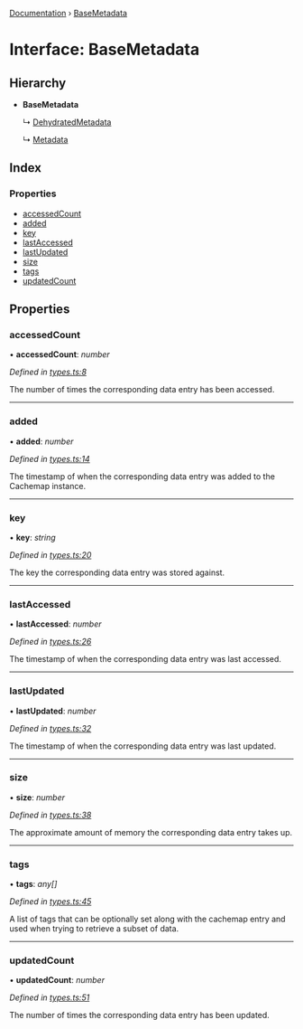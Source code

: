 [Documentation](../README.md) › [BaseMetadata](basemetadata.md)

# Interface: BaseMetadata

## Hierarchy

* **BaseMetadata**

  ↳ [DehydratedMetadata](dehydratedmetadata.md)

  ↳ [Metadata](metadata.md)

## Index

### Properties

* [accessedCount](basemetadata.md#accessedcount)
* [added](basemetadata.md#added)
* [key](basemetadata.md#key)
* [lastAccessed](basemetadata.md#lastaccessed)
* [lastUpdated](basemetadata.md#lastupdated)
* [size](basemetadata.md#size)
* [tags](basemetadata.md#tags)
* [updatedCount](basemetadata.md#updatedcount)

## Properties

###  accessedCount

• **accessedCount**: *number*

*Defined in [types.ts:8](https://github.com/badbatch/cachemap/blob/50a09dd/packages/core/src/types.ts#L8)*

The number of times the corresponding data
entry has been accessed.

___

###  added

• **added**: *number*

*Defined in [types.ts:14](https://github.com/badbatch/cachemap/blob/50a09dd/packages/core/src/types.ts#L14)*

The timestamp of when the corresponding data
entry was added to the Cachemap instance.

___

###  key

• **key**: *string*

*Defined in [types.ts:20](https://github.com/badbatch/cachemap/blob/50a09dd/packages/core/src/types.ts#L20)*

The key the corresponding data entry was stored
against.

___

###  lastAccessed

• **lastAccessed**: *number*

*Defined in [types.ts:26](https://github.com/badbatch/cachemap/blob/50a09dd/packages/core/src/types.ts#L26)*

The timestamp of when the corresponding data
entry was last accessed.

___

###  lastUpdated

• **lastUpdated**: *number*

*Defined in [types.ts:32](https://github.com/badbatch/cachemap/blob/50a09dd/packages/core/src/types.ts#L32)*

The timestamp of when the corresponding data
entry was last updated.

___

###  size

• **size**: *number*

*Defined in [types.ts:38](https://github.com/badbatch/cachemap/blob/50a09dd/packages/core/src/types.ts#L38)*

The approximate amount of memory the corresponding
data entry takes up.

___

###  tags

• **tags**: *any[]*

*Defined in [types.ts:45](https://github.com/badbatch/cachemap/blob/50a09dd/packages/core/src/types.ts#L45)*

A list of tags that can be optionally set along with
the cachemap entry and used when trying to retrieve
a subset of data.

___

###  updatedCount

• **updatedCount**: *number*

*Defined in [types.ts:51](https://github.com/badbatch/cachemap/blob/50a09dd/packages/core/src/types.ts#L51)*

The number of times the corresponding data
entry has been updated.
